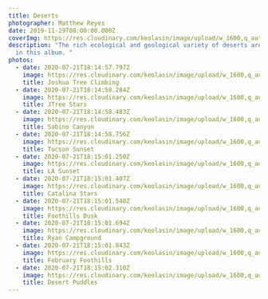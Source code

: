 ```yaml
---
title: Deserts
photographer: Matthew Reyes
date: 2019-11-29T08:00:00.000Z
coverImg: https://res.cloudinary.com/keolasin/image/upload/w_1600,q_auto,f_auto/v1597267956/Desert/Joshua_Tree_Climbing.jpg
description: "The rich ecological and geological variety of deserts are captured
  in this album. "
photos:
  - date: 2020-07-21T18:14:57.797Z
    image: https://res.cloudinary.com/keolasin/image/upload/w_1600,q_auto,f_auto/v1597267956/Desert/Joshua_Tree_Climbing.jpg
    title: Joshua Tree Climbing
  - date: 2020-07-21T18:14:58.284Z
    image: https://res.cloudinary.com/keolasin/image/upload/w_1600,q_auto,f_auto/v1597267956/Desert/Joshua_Tree_Stars.jpg
    title: JTree Stars
  - date: 2020-07-21T18:14:58.483Z
    image: https://res.cloudinary.com/keolasin/image/upload/w_1600,q_auto,f_auto/v1597267955/Desert/Sabino_Canyon.jpg
    title: Sabino Canyon
  - date: 2020-07-21T18:14:58.756Z
    image: https://res.cloudinary.com/keolasin/image/upload/w_1600,q_auto,f_auto/v1597267957/Desert/Tucson_Sunset.jpg
    title: Tucson Sunset
  - date: 2020-07-21T18:15:01.250Z
    image: https://res.cloudinary.com/keolasin/image/upload/w_1600,q_auto,f_auto/v1597267955/Desert/Desert_Sunset.jpg
    title: LA Sunset
  - date: 2020-07-21T18:15:01.407Z
    image: https://res.cloudinary.com/keolasin/image/upload/w_1600,q_auto,f_auto/v1597267957/Desert/Catalina_Foothills_Night.jpg
    title: Catalina Stars
  - date: 2020-07-21T18:15:01.540Z
    image: https://res.cloudinary.com/keolasin/image/upload/w_1600,q_auto,f_auto/v1597267958/Desert/Catalinas_Dusk.jpg
    title: Foothills Dusk
  - date: 2020-07-21T18:15:01.694Z
    image: https://res.cloudinary.com/keolasin/image/upload/w_1600,q_auto,f_auto/v1597267955/Desert/Desert_Sunrise.jpg
    title: Ryan Campground
  - date: 2020-07-21T18:15:01.843Z
    image: https://res.cloudinary.com/keolasin/image/upload/w_1600,q_auto,f_auto/v1597267957/Desert/Tucson_Winter.jpg
    title: February Foothills
  - date: 2020-07-21T18:15:02.310Z
    image: https://res.cloudinary.com/keolasin/image/upload/w_1600,q_auto,f_auto/v1597267955/Desert/Desert_Reflections.jpg
    title: Desert Puddles
---
```

